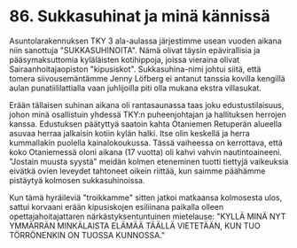 


    
# 86. Sukkasuhinat ja minä kännissä

Asuntolarakennuksen TKY 3 ala-aulassa järjestimme usean vuoden aikana niin sanottuja 
"SUKKASUHINOITA". Nämä olivat täysin epävirallisia ja pääsymaksuttomia kyläläisten kotihippoja, 
joissa vieraina olivat Sairaanhoitajaopiston "kipusiskot". Sukkasuhina-nimi johtui siitä, että tomera 
siivousemäntämme Jenny Löfberg ei antanut tanssia kovilla kengillä aulan punatiililattialla vaan 
juhlijoilla piti olla mukana ekstra villasukat.

Erään tällaisen suhinan aikana oli rantasaunassa taas joku edustustilaisuus, johon minä osallistuin 
yhdessä TKY:n puheenjohtajan ja hallituksen herrojen kanssa. Edustuksen päätyttyä saatoin kahta 
Otaniemen Retuperän alueella asuvaa herraa jalkaisin kotiin kylän halki. Itse olin keskellä ja herra 
kummallakin puolella kainalokoukussa. Tässä vaiheessa on kerrottava, että koko Otaniemessä oloni 
aikana (17 vuotta) oli kahvi vahvin nautintoaineeni. "Jostain muusta syystä" meidän kolmen 
eteneminen tuotti tiettyjä vaikeuksia eivätkä ovien leveydet tahtoneet oikein riittää, kun saimme 
päähämme pistäytyä kolmosen sukkasuhinoissa.

Kun tämä hyräileviä "troikkamme" sitten jatkoi matkaansa kolmosesta ulos, sattui korvaani erään 
kipusiskojen esiliinana paikalla olleen opettajahoitajattaren närkästyksentuntuinen mietelause: 
"KYLLÄ MINÄ NYT YMMÄRRÄN MINKÄLAISTA ELÄMÄÄ TÄÄLLÄ VIETETÄÄN, KUN 
TUO TÖRRÖNENKIN ON TUOSSA KUNNOSSA."
